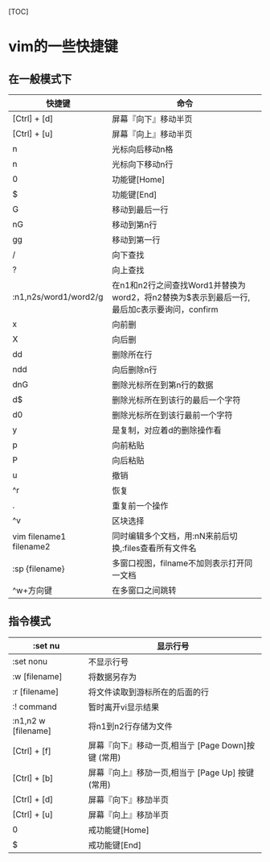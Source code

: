 [TOC]

# vim的一些快捷键

## 在一般模式下

快捷键 | 命令
----|---
[Ctrl] + [d] | 屏幕『向下』移动半页
[Ctrl] + [u] | 屏幕『向上』移动半页
n<space> | 光标向后移动n格
n<enter> | 光标向下移动n行
0 | 功能键[Home]
$ | 功能键[End]
G | 移动到最后一行
nG | 移动到第n行
gg | 移动到第一行
/ | 向下查找
? | 向上查找
:n1,n2s/word1/word2/g | 在n1和n2行之间查找Word1并替换为word2，将n2替换为$表示到最后一行,最后加c表示要询问，confirm
x | 向前删
X | 向后删
dd | 删除所在行
ndd | 向后删除n行
dnG | 删除光标所在到第n行的数据
d$ | 删除光标所在到该行的最后一个字符
d0 | 删除光标所在到该行最前一个字符
y | 是复制，对应着d的删除操作看
p | 向前粘贴
P | 向后粘贴
u | 撤销
^r | 恢复
. | 重复前一个操作
^v | 区块选择
vim filename1 filename2 | 同时编辑多个文档，用:nN来前后切换,:files查看所有文件名
:sp {filename} | 多窗口视图，filname不加则表示打开同一文档
^w+方向键 | 在多窗口之间跳转




## 指令模式

:set nu | 显示行号
--------|-----
:set nonu | 不显示行号
:w [filename] | 将数据另存为
:r [filename] | 将文件读取到游标所在的后面的行
:! command | 暂时离开vi显示结果
:n1,n2 w [filename] | 将n1到n2行存储为文件
[Ctrl] + [f] | 屏幕『向下』移动一页,相当亍 [Page Down]按键 (常用)
[Ctrl] + [b] | 屏幕『向上』移劢一页,相当亍 [Page Up] 按键 (常用)
[Ctrl] + [d] | 屏幕『向下』移劢半页
[Ctrl] + [u] | 屏幕『向上』移劢半页
0 | 戒功能键[Home]
$ | 戒功能键[End]





